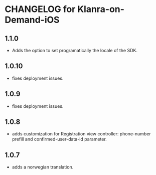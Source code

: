 # CHANGELOG for Klanra-on-Demand-iOS

## 1.1.0
* Adds the option to set programatically the locale of the SDK.

## 1.0.10
* fixes deployment issues.

## 1.0.9
* fixes deployment issues.

## 1.0.8
* adds customization for Registration view controller: phone-number prefill and confirmed-user-data-id parameter.

## 1.0.7
* adds a norwegian translation.

